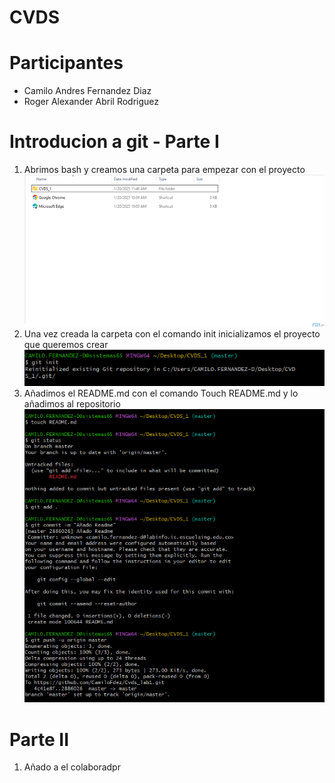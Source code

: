 # CVDS
# Participantes
- Camilo Andres Fernandez Diaz
- Roger Alexander Abril Rodriguez
# Introducion a git - Parte I
1. Abrimos bash y creamos una carpeta para empezar con el proyecto
![image](https://github.com/CamiloFdez/Cvds_lab1/blob/master/assets/Crear%20carpeta.png)
2. Una vez creada la carpeta con el comando init inicializamos el proyecto que queremos crear
![image](https://github.com/CamiloFdez/Cvds_lab1/blob/master/assets/init.png)
3. Añadimos el README.md con el comando Touch README.md y lo añadimos al repositorio
![image](https://github.com/CamiloFdez/Cvds_lab1/blob/master/assets/Readme.png)

# Parte II
1. Añado a el colaboradpr
 

